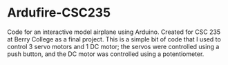 # Ardufire-CSC235
Code for an interactive model airplane using Arduino. Created for CSC 235 at Berry College as a final project.
This is a simple bit of code that I used to control 3 servo motors and 1 DC motor; the servos were controlled using a push button,
and the DC motor was controlled using a potentiometer. 
